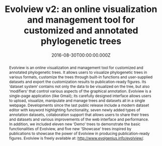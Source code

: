 ﻿---
title: "Evolview v2: an online visualization and management tool for customized and annotated phylogenetic trees"
publication_types: ["2"]
# Author notes (optional)
authors: 
  - Zilong He
  - Huangkai Zhang
  - Shenghan Gao
  - Martin J. Lercher
  - Weihua-Chen
  - Songnian Hu


# Author notes (optional)
author_notes: []

publication_short: 
abstract: >-
  Evolview is an online visualization and management tool for customized and annotated phylogenetic trees. It allows users to visualize phylogenetic trees in various formats, customize the trees through built-in functions and user-supplied datasets and export the customization results to publication-ready figures. Its ‘dataset system’ contains not only the data to be visualized on the tree, but also ‘modifiers’ that control various aspects of the graphical annotation. Evolview is a single-page application (like Gmail); its carefully designed interface allows users to upload, visualize, manipulate and manage trees and datasets all in a single webpage. Developments since the last public release include a modern dataset editor with keyword highlighting functionality, seven newly added types of annotation datasets, collaboration support that allows users to share their trees and datasets and various improvements of the web interface and performance. In addition, we included eleven new ‘Demo’ trees to demonstrate the basic functionalities of Evolview, and five new ‘Showcase’ trees inspired by publications to showcase the power of Evolview in producing publication-ready figures. Evolview is freely available at: http://www.evolgenius.info/evolview/.

draft: false
featured: ture

slides: null
url_pdf: 'https://academic.oup.com/nar/article-pdf/44/W1/W236/7633742/gkw370.pdf'
image:
  caption: ""
  focal_point: ""
  preview_only: false
summary: ""
url_dataset: ""
url_project: ""
url_source: ""
url_video: ""

doi: 10.1093/nar/gkw370
tags:
  - Nucleic Acids Research
publication: Nucleic Acids Research
projects: []
date: 2016-08-30T00:00:00.000Z
url_slides: ""
publishDate: 2017-01-01T00:00:00.000Z
url_poster: ""
url_code: ""
---

